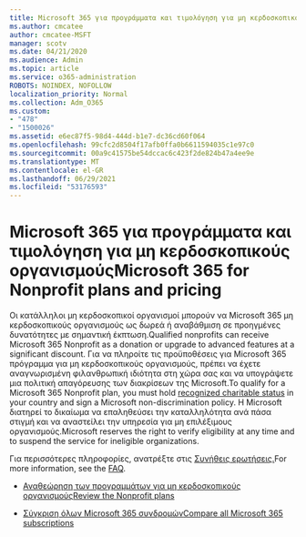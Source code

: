 ```yaml
---
title: Microsoft 365 για προγράμματα και τιμολόγηση για μη κερδοσκοπικούς οργανισμούς
ms.author: cmcatee
author: cmcatee-MSFT
manager: scotv
ms.date: 04/21/2020
ms.audience: Admin
ms.topic: article
ms.service: o365-administration
ROBOTS: NOINDEX, NOFOLLOW
localization_priority: Normal
ms.collection: Adm_O365
ms.custom:
- "478"
- "1500026"
ms.assetid: e6ec87f5-98d4-444d-b1e7-dc36cd60f064
ms.openlocfilehash: 99cfc2d8504f17afb0ffa0b6611594035c1e97c0
ms.sourcegitcommit: 00a9c41575be54dccac6c423f2de824b47a4ee9e
ms.translationtype: MT
ms.contentlocale: el-GR
ms.lasthandoff: 06/29/2021
ms.locfileid: "53176593"
---
```

# <a name="microsoft-365-for-nonprofit-plans-and-pricing"></a><span data-ttu-id="c7017-102">Microsoft 365 για προγράμματα και τιμολόγηση για μη κερδοσκοπικούς οργανισμούς</span><span class="sxs-lookup"><span data-stu-id="c7017-102">Microsoft 365 for Nonprofit plans and pricing</span></span>

<span data-ttu-id="c7017-103">Οι κατάλληλοι μη κερδοσκοπικοί οργανισμοί μπορούν να Microsoft 365 μη κερδοσκοπικούς οργανισμούς ως δωρεά ή αναβάθμιση σε προηγμένες δυνατότητες με σημαντική έκπτωση.</span><span class="sxs-lookup"><span data-stu-id="c7017-103">Qualified nonprofits can receive Microsoft 365 Nonprofit as a donation or upgrade to advanced features at a significant discount.</span></span> <span data-ttu-id="c7017-104">Για να πληροίτε τις προϋποθέσεις για Microsoft 365 [](https://go.microsoft.com/fwlink/p/?LinkID=330253) πρόγραμμα για μη κερδοσκοπικούς οργανισμούς, πρέπει να έχετε αναγνωρισμένη φιλανθρωπική ιδιότητα στη χώρα σας και να υπογράψετε μια πολιτική απαγόρευσης των διακρίσεων της Microsoft.</span><span class="sxs-lookup"><span data-stu-id="c7017-104">To qualify for a Microsoft 365 Nonprofit plan, you must hold [recognized charitable status](https://go.microsoft.com/fwlink/p/?LinkID=330253) in your country and sign a Microsoft non-discrimination policy.</span></span> <span data-ttu-id="c7017-105">Η Microsoft διατηρεί το δικαίωμα να επαληθεύσει την καταλληλότητα ανά πάσα στιγμή και να αναστείλει την υπηρεσία για μη επιλέξιμους οργανισμούς.</span><span class="sxs-lookup"><span data-stu-id="c7017-105">Microsoft reserves the right to verify eligibility at any time and to suspend the service for ineligible organizations.</span></span>
  
<span data-ttu-id="c7017-106">Για περισσότερες πληροφορίες, ανατρέξτε στις [Συνήθεις ερωτήσεις.](https://products.office.com/nonprofit/office-365-nonprofit)</span><span class="sxs-lookup"><span data-stu-id="c7017-106">For more information, see the [FAQ](https://products.office.com/nonprofit/office-365-nonprofit).</span></span>
  
- [<span data-ttu-id="c7017-107">Αναθεώρηση των προγραμμάτων για μη κερδοσκοπικούς οργανισμούς</span><span class="sxs-lookup"><span data-stu-id="c7017-107">Review the Nonprofit plans</span></span>](https://products.office.com/nonprofit/office-365-nonprofit-plans-and-pricing?tab=1)

- [<span data-ttu-id="c7017-108">Σύγκριση όλων Microsoft 365 συνδρομών</span><span class="sxs-lookup"><span data-stu-id="c7017-108">Compare all Microsoft 365 subscriptions</span></span>](https://products.office.com/business/compare-more-office-365-for-business-plans)